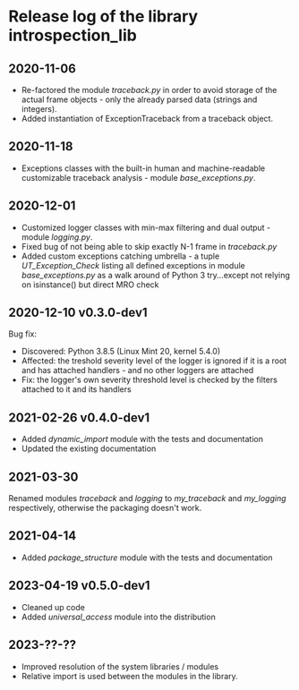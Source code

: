 # Release log of the library introspection_lib

## 2020-11-06

* Re-factored the module *traceback.py* in order to avoid storage of the actual frame objects - only the already parsed data (strings and integers).
* Added instantiation of ExceptionTraceback from a traceback object.

## 2020-11-18

* Exceptions classes with the built-in human and machine-readable customizable traceback analysis - module *base_exceptions.py*.

## 2020-12-01

* Customized logger classes with min-max filtering and dual output - module *logging.py*.
* Fixed bug of not being able to skip exactly N-1 frame in *traceback.py*
* Added custom exceptions catching umbrella - a tuple *UT_Exception_Check* listing all defined exceptions in module *base_exceptions.py* as a walk around of Python 3 try...except not relying on isinstance() but direct MRO check

## 2020-12-10 v0.3.0-dev1

Bug fix:

* Discovered: Python 3.8.5 (Linux Mint 20, kernel 5.4.0)
* Affected: the treshold severity level of the logger is ignored if it is a root and has attached handlers - and no other loggers are attached
* Fix: the logger's own severity threshold level is checked by the filters attached to it and its handlers

## 2021-02-26 v0.4.0-dev1

* Added *dynamic_import* module with the tests and documentation
* Updated the existing documentation

## 2021-03-30

Renamed modules *traceback* and *logging* to *my_traceback* and *my_logging* respectively, otherwise the packaging doesn't work.

## 2021-04-14

* Added *package_structure* module with the tests and documentation

## 2023-04-19 v0.5.0-dev1

* Cleaned up code
* Added *universal_access* module into the distribution

## 2023-??-??

* Improved resolution of the system libraries / modules
* Relative import is used between the modules in the library.
